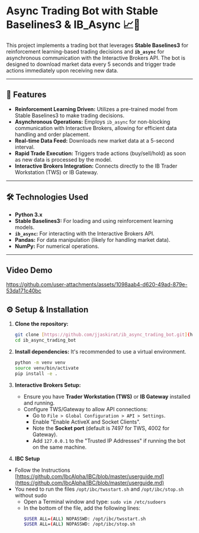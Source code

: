 # Async Trading Bot with Stable Baselines3 & IB_Async 📈🤖

This project implements a trading bot that leverages **Stable Baselines3** for reinforcement learning-based trading decisions and **`ib_async`** for asynchronous communication with the Interactive Brokers API.
The bot is designed to download market data every 5 seconds and trigger trade actions immediately upon receiving new data.

---

## 🚀 Features

* **Reinforcement Learning Driven:** Utilizes a pre-trained model from Stable Baselines3 to make trading decisions.
* **Asynchronous Operations:** Employs `ib_async` for non-blocking communication with Interactive Brokers, allowing for efficient data handling and order placement.
* **Real-time Data Feed:** Downloads new market data at a 5-second interval.
* **Rapid Trade Execution:** Triggers trade actions (buy/sell/hold) as soon as new data is processed by the model.
* **Interactive Brokers Integration:** Connects directly to the IB Trader Workstation (TWS) or IB Gateway.

---

## 🛠️ Technologies Used

* **Python 3.x**
* **Stable Baselines3:** For loading and using reinforcement learning models.
* **`ib_async`:** For interacting with the Interactive Brokers API.
* **Pandas:** For data manipulation (likely for handling market data).
* **NumPy:** For numerical operations.

---
## Video Demo
https://github.com/user-attachments/assets/1098aab4-d620-49ad-879e-53da171c40bc

## ⚙️ Setup & Installation

1.  **Clone the repository:**
    ```bash
    git clone [https://github.com/jjaskirat/ib_async_trading_bot.git](https://github.com/jjaskirat/ib_async_trading_bot.git)
    cd ib_async_trading_bot
    ```

2.  **Install dependencies:**
    It's recommended to use a virtual environment.
    ```bash
    python -m venv venv
    source venv/bin/activate
    pip install -e .
    ```

3.  **Interactive Brokers Setup:**
    * Ensure you have **Trader Workstation (TWS)** or **IB Gateway** installed and running.
    * Configure TWS/Gateway to allow API connections:
        * Go to `File > Global Configuration > API > Settings`.
        * Enable "Enable ActiveX and Socket Clients".
        * Note the **Socket port** (default is 7497 for TWS, 4002 for Gateway).
        * Add `127.0.0.1` to the "Trusted IP Addresses" if running the bot on the same machine.
     
4.  **IBC Setup**
   * Follow the Instructions [https://github.com/IbcAlpha/IBC/blob/master/userguide.md](https://github.com/IbcAlpha/IBC/blob/master/userguide.md)
   * You need to run the files `/opt/ibc/twsstart.sh` and `/opt/ibc/stop.sh` without sudo
       * Open a Terminal window and type: `sudo vim /etc/sudoers`
       * In the bottom of the file, add the following lines:
         ```bash
         $USER ALL=(ALL) NOPASSWD: /opt/ibc/twsstart.sh
         $USER ALL=(ALL) NOPASSWD: /opt/ibc/stop.sh
         ```
